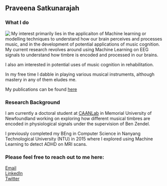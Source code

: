 ## Praveena Satkunarajah

### What I do
<img align = "left" src="https://github.com/spraveena/spraveena/assets/10113006/6d1932cf-2637-42b1-a174-bca19c1ce71e" >
My interest primarily lies in the applicaiton of Machine learning or modelling techniques to understand how our brain perceives and processes music, and in the development of potential applications of music cognition. My current research revolves around using Machine Learning on EEG signals to understand how timbre is encoded and processed in our brains. 

I also am interested in potential uses of music cognition in rehabilitation.

In my free time I dabble in playing various musical instruments, although mastery in any of them eludes me.

My publications can be found [here](publications.md)








### Research Background

I am currently a doctoral student at [CAANLab](https://caanlab.ca) in Memorial University of Newfoundland working on exploring how different musical timbres are encoded in physiological signals under the supervision of Ben Zendel.

I previously completed my BEng in Computer Science in Nanyang Technological University (NTU) in 2015 where I explored using Machine Learning to detect ADHD on MRI scans.

### Please feel free to reach out to me here:
[Email](psatkunaraja@mun.ca)<br>
[LinkedIn](https://www.linkedin.com/in/praveenasatkunarajah/)<br>
[Twitter](http://twitter.com/vsr_praveena)






<!--
Here are some ideas to get you started:

- 🔭 I’m currently working on ...
- 🌱 I’m currently learning ...
- 👯 I’m looking to collaborate on ...
- 🤔 I’m looking for help with ...
- 💬 Ask me about ...
- 📫 How to reach me: ...
- 😄 Pronouns: ...
- ⚡ Fun fact: ...
-->
